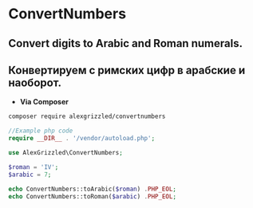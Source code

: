 # ConvertNumbers
## Convert digits to Arabic and Roman numerals.
## Конвертируем с римских цифр в арабские и наоборот.


- **Via Composer**

```bash
composer require alexgrizzled/convertnumbers
```

```php
//Example php code
require __DIR__ . '/vendor/autoload.php';

use AlexGrizzled\ConvertNumbers;

$roman = 'IV';
$arabic = 7;

echo ConvertNumbers::toArabic($roman) .PHP_EOL;
echo ConvertNumbers::toRoman($arabic) .PHP_EOL;
```

